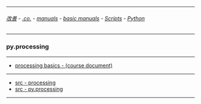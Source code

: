 
---

###### [改善](https://github.com/ttltrk/0C/blob/master/README.MD) - [.co.](https://github.com/ttltrk/PRG/blob/master/CODING.MD) - [manuals](https://github.com/ttltrk/PRG/blob/master/MAN.MD) - [basic manuals](https://github.com/ttltrk/PRG/blob/master/MANUALS.MD) - [Scripts](https://github.com/ttltrk/PRG/blob/master/PY/DOC/SC/SC.MD) - [Python](https://github.com/ttltrk/PRG/blob/master/PY/DOC/OPYM/OPYM.MD)

---

### py.processing

---

* [processing basics - (course document)](https://github.com/ttltrk/ELSE/blob/master/PRF/CREATIVECODING.MD)

---

* [src - processing](https://processing.org/)
* [src - py.processing](http://py.processing.org/)

---
